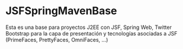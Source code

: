 JSFSpringMavenBase
==================

Esta es una base para proyectos J2EE con JSF, Spring Web, Twitter Bootstrap para la capa de presentación y tecnologías asociadas a JSF (PrimeFaces, PrettyFaces, OmniFaces, ...)
